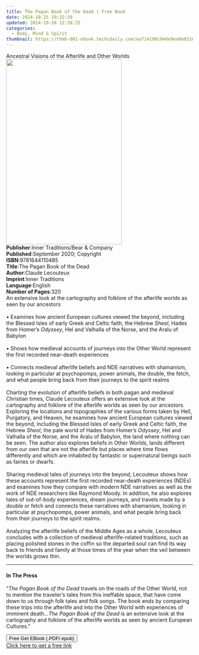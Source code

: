 ```yaml
---
title: The Pagan Book of the Dead | Free Book
date: 2024-10-25 19:32:39
updated: 2024-10-26 12:28:25
categories:
  - Body, Mind & Spirit
thumbnail: https://thmb-001-ebook.techidaily.com/ea714190c94de9ee8e0310af958d39a37349827c25dd5097ab99e54918842f34.jpg
---
```

<main id="book-container">
  <div class="flex flex-col">
    <div class="book-brief flex-1 py-6 px-4 sm:p-6 md:py-10 md:px-8">
      <!-- brief-->
      <div class="book-brief-main">
        Ancestral Visions of the Afterlife and Other Worlds
      </div>
    </div>
    <div
      class="book-meta-info flex-1 grid gap-4 col-start-1 col-end-3 row-start-1 sm:mb-6 sm:grid-cols-4 lg:gap-6 lg:col-start-2 lg:row-end-6 lg:row-span-6 lg:mb-0"
    >
      <div
        class="book-meta-info-left place-content-center mt-4 p-4 text-sm leading-6 col-start-2 col-span-2 dark:text-slate-400"
      >
        <img
          class="w-full h-500 object-cover rounded-lg sm:h-255 sm:col-span-2 lg:col-span-full"
          src="https://img-001-ebook.techidaily.com/70b76a53dc6435ced16a6d925114c9acf704499253195a76e2224b637222c3c4.jpg"
          alt=""
          width="312"
          height="500"
        />
      </div>
      <div
        class="book-meta-info-right mt-2 col-start-1 row-start-2 col-span-3 self-center"
      >
        <!-- meta data  -->
        <div class="flex flex-col px-4 md:px-8">
          <div class="flex-1">
            <strong>Publisher</strong>:<span class="px-2"
              >Inner Traditions/Bear &amp; Company</span
            >
          </div>
          <div class="flex-1">
            <strong>Published</strong>:<span class="px-2"
              >September 2020; Copyright</span
            >
          </div>
          <div class="flex-1">
            <strong>ISBN</strong>:<span class="px-2">9781644110485</span>
          </div>
          <div class="flex-1">
            <strong>Title</strong>:<span class="px-2"
              >The Pagan Book of the Dead</span
            >
          </div>
          <div class="flex-1">
            <strong>Author</strong>:<span class="px-2">Claude Lecouteux</span>
          </div>
          <div class="flex-1">
            <strong>Imprint</strong>:<span class="px-2">Inner Traditions</span>
          </div>
          <div class="flex-1">
            <strong>Language</strong>:<span class="px-2">English</span>
          </div>
          <div class="flex-1">
            <strong>Number of Pages</strong>:<span class="px-2">320</span>
          </div>
        </div>
      </div>
    </div>
    <div class="book-description flex-1 py-6 px-4 sm:p-6 md:py-10 md:px-8">
      <div class="book-description-main">
        <div accordion-content="" id="description">
          An extensive look at the cartography and folklore of the afterlife
          worlds as seen by our ancestors <br /><br />• Examines how ancient
          European cultures viewed the beyond, including the Blessed Isles of
          early Greek and Celtic faith, the Hebrew <i>Sheol</i>, Hades from
          Homer’s <i>Odyssey</i>, Hel and Valhalla of the Norse, and the Aralu
          of Babylon <br /><br />• Shows how medieval accounts of journeys into
          the Other World represent the first recorded near-death experiences
          <br /><br />• Connects medieval afterlife beliefs and NDE narratives
          with shamanism, looking in particular at psychopomps, power animals,
          the double, the fetch, and what people bring back from their journeys
          to the spirit realms <br /><br />Charting the evolution of afterlife
          beliefs in both pagan and medieval Christian times, Claude Lecouteux
          offers an extensive look at the cartography and folklore of the
          afterlife worlds as seen by our ancestors. Exploring the locations and
          topographies of the various forms taken by Hell, Purgatory, and
          Heaven, he examines how ancient European cultures viewed the beyond,
          including the Blessed Isles of early Greek and Celtic faith, the
          Hebrew <i>Sheol</i>, the pale world of Hades from Homer’s
          <i>Odyssey</i>, Hel and Valhalla of the Norse, and the Aralu of
          Babylon, the land where nothing can be seen. The author also explores
          beliefs in Other Worlds, lands different from our own that are not the
          afterlife but places where time flows differently and which are
          inhabited by fantastic or supernatural beings such as fairies or
          dwarfs. <br /><br />Sharing medieval tales of journeys into the
          beyond, Lecouteux shows how these accounts represent the first
          recorded near-death experiences (NDEs) and examines how they compare
          with modern NDE narratives as well as the work of NDE researchers like
          Raymond Moody. In addition, he also explores tales of out-of-body
          experiences, dream journeys, and travels made by a double or fetch and
          connects these narratives with shamanism, looking in particular at
          psychopomps, power animals, and what people bring back from their
          journeys to the spirit realms. <br /><br />Analyzing the afterlife
          beliefs of the Middle Ages as a whole, Lecouteux concludes with a
          collection of medieval afterlife-related traditions, such as placing
          polished stones in the coffin so the departed soul can find its way
          back to friends and family at those times of the year when the veil
          between the worlds grows thin.
        </div>
        <div class="accordion-fader"></div>
      </div>
    </div>
    <div class="book-excerpts flex-1 py-6 px-4 sm:p-6 md:py-10 md:px-8">
      <!-- excerpts-->
      <div class="book-excerpts-main">
        <hr />
        <h4 class="placeholder placeholder-heading">
          <span>In The Press</span>
        </h4>
        <p>
          “<i>The Pagan Book of the Dead</i> travels on the roads of the Other
          World, not to mention the traveler’s tales from this ineffable space,
          that have come down to us through folk tales and folk songs. The book
          ends by comparing these trips into the afterlife and into the Other
          World with experiences of imminent death…<i
            >The Pagan Book of the Dead</i
          >
          is an extensive look at the cartography and folklore of the afterlife
          worlds as seen by ancient European Cultures.”
        </p>
      </div>
    </div>
    <div
      class="book-about-author flex-1 py-6 px-4 sm:p-6 md:py-10 md:px-8"
    ></div>
    <div class="book-free-get flex-1 py-6 px-4 sm:p-6 md:py-10 md:px-8">
      <button
        id="btn-free-get"
        class="bg-blue-500 hover:bg-blue-700 text-white font-bold py-2 px-4 rounded"
      >
        Free Get EBook (.PDF/.epub)
      </button>
      <div id="countdown-display" class="px-2 text-lg mt-2"></div>
      <a
        id="free-link"
        class="hidden bg-blue-500 hover:bg-blue-700 text-white font-bold py-2 px-4 rounded"
        href="https://www.ebooks.com/en-us/book/209961592/the-pagan-book-of-the-dead/claude-lecouteux/"
        target="_blank"
        >Click here to get a free link</a
      >
    </div>
    <script>
      let countdownTime = 0;
      let countdownInterval = null;
      document
        .getElementById('btn-free-get')
        .addEventListener('click', startCountdown);
      function startCountdown() {
        countdownTime = new Date().getTime() + 60000 * 3;
        countdownInterval = setInterval(updateCountdown, 1000);
        document.getElementById('btn-free-get').disabled = true;
        document
          .getElementById('btn-free-get')
          .classList.add('bg-gray-500', 'cursor-not-allowed');
      }
      function updateCountdown() {
        let currentTime = new Date().getTime();
        let timeLeft = countdownTime - currentTime;
        let secondsLeft = Math.floor(timeLeft / 1000);
        document.getElementById('countdown-display').innerHTML =
          `Remaining time: ${secondsLeft} seconds.`;
        if (secondsLeft <= 0) {
          clearInterval(countdownInterval);
          document.getElementById('btn-free-get').classList.add('hidden');
          document.getElementById('free-link').classList.remove('hidden');
          document.getElementById('countdown-display').innerHTML = '';
        }
      }
    </script>
  </div>
</main>
